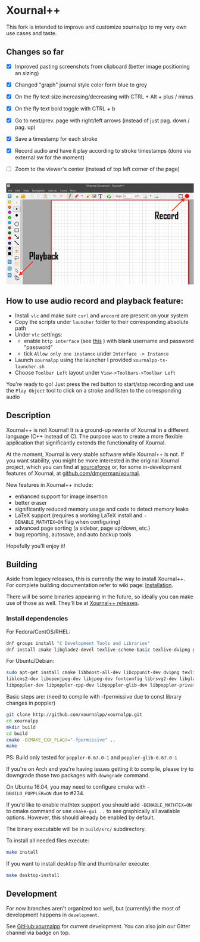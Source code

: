 # Xournal++

This fork is intended to improve and customize xournalpp to my very own use cases and taste. 

## Changes so far

- [x] Improved pasting screenshots from clipboard (better image positioning an sizing)
- [x] Changed "graph" journal style color form blue to grey 
- [x] On the fly text size increasing/decreasing with CTRL + Alt + plus / minus
- [x] On the fly text bold toggle with CTRL + b
- [x] Go to next/prev. page with right/left arrows (instead of just pag. down / pag. up)
- [x] Save a timestamp for each stroke 
- [x] Record audio and have it play according to stroke timestamps (done via external sw for the moment)
- [ ] Zoom to the viewer's center (instead of top left corner of the page)


![UI](/doc/ui/main.png "UI")

## How to use audio record and playback feature:

- Install `vlc` and make sure `curl` and `arecord` are present on your system 
- Copy the scripts under `launcher` folder to their corresponding absolute path
- Under `vlc` settings: 
- - enable `http interface` (see [this](https://github.com/azrafe7/vlc4youtube/blob/master/instructions/how-to-enable-vlc-web-interface.md) ) with blank username and password "password"
- - tick `Allow only one instance` under `Interface -> Instance`
- Launch `xournalpp` using the launcher I provided `xournalpp-ts-launcher.sh` 
- Choose `Toolbar Left` layout under `View->Toolbars->Toolbar Left`

You're ready to go! 
Just press the red button to start/stop recording and use the `Play Object` tool to click on a stroke and listen to the corresponding audio

## Description

Xournal++ is not Xournal! It is a ground-up rewrite of Xournal in a different language (C++ instead of C). The purpose
was to create a more flexible application that significantly extends the functionality of Xournal.

At the moment, Xournal is very stable software while Xournal++ is not. If you want stability, you might be more
interested in the original Xournal project, which you can find at [sourceforge](http://sourceforge.net/projects/xournal/)
or, for some in-development features of Xournal, at [github.com/dmgerman/xournal](https://github.com/dmgerman/xournal).

New features in Xournal++ include:

* enhanced support for image insertion
* better eraser
* significantly reduced memory usage and code to detect memory leaks
* LaTeX support (requires a working LaTeX install and ```-DENABLE_MATHTEX=ON``` flag when configuring)
* advanced page sorting (a sidebar, page up/down, etc.)
* bug reporting, autosave, and auto backup tools

Hopefully you'll enjoy it!


## Building

Aside from legacy releases, this is currently the way to install Xournal++. For complete building documentation refer to wiki page:
[Installation](https://github.com/xournalpp/xournalpp/wiki/Installing).

There will be some binaries appearing in the future, so ideally you can make use of those as well.
They'll be at [Xournal++ releases](https://github.com/xournalpp/xournalpp/releases).

### Install dependencies
For Fedora/CentOS/RHEL:
````bash
dnf groups install "C Development Tools and Libraries"
dnf install cmake libglade2-devel texlive-scheme-basic texlive-dvipng glibmm24-devel gtk2-devel gtk+-devel boost boost-devel poppler-glib-devel
````

For Ubuntu/Debian:

````bash
sudo apt-get install cmake libboost-all-dev libcppunit-dev dvipng texlive
liblcms2-dev libopenjpeg-dev libjpeg-dev fontconfig librsvg2-dev libglade2-dev
libpoppler-dev libpoppler-cpp-dev libpoppler-glib-dev libpoppler-private-dev
````

Basic steps are: (need to compile with -fpermissive due to const library changes in poppler)
````bash
git clone http://github.com/xournalpp/xournalpp.git
cd xournalpp
mkdir build
cd build
cmake -DCMAKE_CXX_FLAGS="-fpermissive" ..
make
````

PS: Build only tested for `poppler-0.67.0-1` and `poppler-glib-0.67.0-1`

If you're on Arch and you're having issues getting it to compile, please try to downgrade those two packages with `downgrade` command.

On Ubuntu 16.04, you may need to configure cmake with `-DBUILD_POPPLER=ON` due
to #234.

If you'd like to enable mathtex support you should add `-DENABLE_MATHTEX=ON` to cmake command or use `cmake-gui ..`
to see graphically all available options. However, this should already be enabled by default.

The binary executable will be in `build/src/` subdirectory.

To install all needed files execute:
```bash
make install
```

If you want to install desktop file and thumbnailer execute:
```bash
make desktop-install
```


## Development

For now branches aren't organized too well, but (currently) the most of development happens in `development`.

See [GitHub:xournalpp](http://github.com/xournalpp/xournalpp) for current development. You can also join
our Gitter channel via badge on top.

